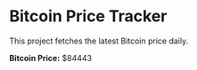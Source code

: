 # Bitcoin Price Tracker

This project fetches the latest Bitcoin price daily.

**Bitcoin Price:** $84443
